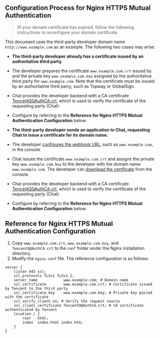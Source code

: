 ## Configuration Process for Nginx HTTPS Mutual Authentication
>!If your domain certificate has expired, follow the following instructions to reconfigure your domain certificate.

This document uses the third-party developer domain name `http://www.example.com` as an example. The following two cases may arise:

- **The third-party developer already has a certificate issued by an authoritative third party.**
 - The developer prepares the certificate `www.example.com.crt` issued by and the private key `www.example.com.key` assigned by the authoritative third party for `www.example.com`. Note that the certificate must be issued by an authoritative third party, such as Topway or GlobalSign.
 - Chat provides the developer backend with a CA certificate [TencentQQAuthCA.crt](https://imsdk-1252463788.cos.ap-guangzhou.myqcloud.com/TencentQQAuthCA.crt.zip), which is used to verify the certificate of the requesting party (Chat).
 - Configure by referring to the **Reference for Nginx HTTPS Mutual Authentication Configuration** below.

- **The third-party developer sends an application to Chat, requesting Chat to issue a certificate for its domain name.**
 - The developer [configures the webhook URL](https://intl.cloud.tencent.com/document/product/1047/34520), such as `www.example.com`, in the console.
 - Chat issues the certificate `www.example.com.crt` and assigns the private key `www.example.com.key` to the developer with the domain name `www.example.com`. The developer can [download the certificate](https://intl.cloud.tencent.com/document/product/1047/34520#.E4.B8.8B.E8.BD.BD-https-.E5.8F.8C.E5.90.91.E8.AE.A4.E8.AF.81.E8.AF.81.E4.B9.A6) from the console.
 - Chat provides the developer backend with a CA certificate [TencentQQAuthCA.crt](https://imsdk-1252463788.cos.ap-guangzhou.myqcloud.com/TencentQQAuthCA.crt.zip), which is used to verify the certificate of the requesting party (Chat).
 - Configure by referring to the **Reference for Nginx HTTPS Mutual Authentication Configuration** below.

## Reference for Nginx HTTPS Mutual Authentication Configuration

1. Copy `www.example.com.crt`, `www.example.com.key`, and `TencentQQAuthCA.crt` to the `conf` folder under the Nginx installation directory.
2. Modify the `nginx.conf` file. The reference configuration is as follows:
```
server {
    listen 443 ssl;
    ssl_protocols TLSv1 TLSv1.1;
    server_name            www.example.com; # Domain name
    ssl_certificate        www.example.com.crt; # Certificate issued by Tencent to the third party
    ssl_certificate_key    www.example.com.key; # Private key paired with the certificate
    ssl_verify_client on; # Verify the request source
    ssl_client_certificate TencentQQAuthCA.crt; # CA certificate authenticated by Tencent
    location / {
        root   html;
        index  index.html index.htm;
    }
}
```


